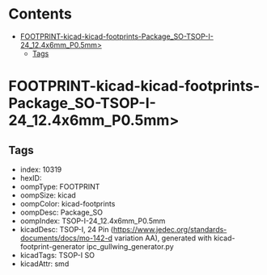 



Contents
========

* [FOOTPRINT-kicad-kicad-footprints-Package_SO-TSOP-I-24_12.4x6mm_P0.5mm>](#footprint-kicad-kicad-footprints-package_so-tsop-i-24_124x6mm_p05mm)
	* [Tags](#tags)

# FOOTPRINT-kicad-kicad-footprints-Package_SO-TSOP-I-24_12.4x6mm_P0.5mm>

## Tags

- index: 10319
- hexID: 
- oompType: FOOTPRINT
- oompSize: kicad
- oompColor: kicad-footprints
- oompDesc: Package_SO
- oompIndex: TSOP-I-24_12.4x6mm_P0.5mm
- kicadDesc: TSOP-I, 24 Pin (https://www.jedec.org/standards-documents/docs/mo-142-d variation AA), generated with kicad-footprint-generator ipc_gullwing_generator.py
- kicadTags: TSOP-I SO
- kicadAttr: smd
